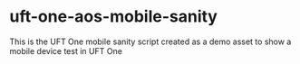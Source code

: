 # uft-one-aos-mobile-sanity
This is the UFT One mobile sanity script created as a demo asset to show a mobile device test in UFT One

